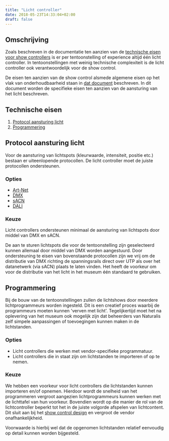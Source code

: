 ```yaml
---
title: "Licht controller"
date: 2018-05-23T14:33:04+02:00
draft: false
---
```


## Omschrijving

Zoals beschreven in de documentatie ten aanzien van de [technische eisen voor
show controllers](show-controller.md) is er per tentoonstelling of experience
altijd één licht controller. In tentoonstellingen met weinig technische
complexiteit is de licht controller ook verantwoordelijk voor de show control.

De eisen ten aanzien van de show control alsmede algemene eisen op het vlak van
onderhoudbaarheid staan in [dat document](show-controller.md) beschreven. In dit
document worden de specifieke eisen ten aanzien van de aansturing van het licht
beschreven.

## Technische eisen

1. [Protocol aansturing licht](#protocol-aansturing-licht)
1. [Programmering](#programmering)

## Protocol aansturing licht

Voor de aansturing van lichtspots (kleurwaarde, intensiteit, positie etc.)
bestaan er uiteenlopende protocollen. De licht controller moet de juiste
protocollen ondersteunen.

### Opties

* [Art-Net](https://en.wikipedia.org/wiki/Art-Net)
* [DMX](https://en.wikipedia.org/wiki/DMX512)
* [sACN](https://en.wikipedia.org/wiki/Architecture_for_Control_Networks)
* [DALI](https://en.wikipedia.org/wiki/Digital_Addressable_Lighting_Interface)

### Keuze

Licht controllers ondersteunen minimaal de aansturing van lichtspots door middel
van DMX en sACN.

De aan te sturen lichtspots die voor de tentoonstelling zijn geselecteerd kunnen
allemaal door middel van DMX worden aangestuurd. Door ondersteuning te eisen van
bovenstaande protocollen zijn we vrij om de distributie van DMX richting de
spanningsrails direct over UTP als over het datanetwerk (via sACN) plaats te
laten vinden. Het heeft de voorkeur om voor de distributie van het licht in het
museum één standaard te gebruiken.

## Programmering

Bij de bouw van de tentoonstellingen zullen de lichtshows door meerdere
lichtprogrammeurs worden ingesteld. Dit is een creatief proces waarbij de
programmeurs moeten kunnen 'verven met licht'. Tegelijkertijd moet het na
oplevering van het museum ook mogelijk zijn dat beheerders van Naturalis zelf
simpele aanpassingen of toevoegingen kunnen maken in de lichtstanden.

### Opties

* Licht controllers die werken met vendor-specifieke programmatuur.
* Licht controllers die in staat zijn om lichtstanden te importeren of op te
  nemen.

### Keuze

We hebben een voorkeur voor licht controllers die lichtstanden kunnen importeren
en/of opnemen. Hierdoor wordt de snelheid van het programmeren vergroot
aangezien lichtprogrammeurs kunnen werken met de lichttafel van hun voorkeur.
Bovendien wordt op die manier de rol van de lichtcontroller beperkt tot het in
de juiste volgorde afspelen van lichtcontent. Dit sluit aan bij het [show
control design](../design/showcontrol.md) en vergroot de vendor
onafhankelijkheid.

Voorwaarde is hierbij wel dat de opgenomen lichtstanden relatief eenvoudig op
detail kunnen worden bijgesteld.
